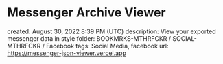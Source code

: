 # Messenger Archive Viewer

created: August 30, 2022 8:39 PM (UTC)
description: View your exported messenger data in style
folder: BOOKMRKS-MTHRFCKR / SOCIAL-MTHRFCKR / Facebook
tags: Social Media, facebook
url: https://messenger-json-viewer.vercel.app